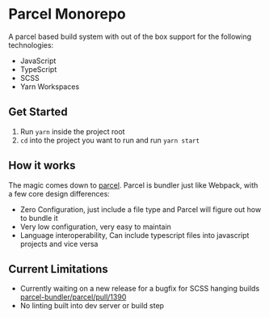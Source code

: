# Parcel Monorepo

A parcel based build system with out of the box support for the following technologies:

- JavaScript
- TypeScript
- SCSS
- Yarn Workspaces

## Get Started

1. Run `yarn` inside the project root
2. `cd` into the project you want to run and run `yarn start`

## How it works

The magic comes down to [parcel](https://parceljs.org/recipes.html).
Parcel is bundler just like Webpack, with a few core design differences:

- Zero Configuration, just include a file type and Parcel will figure out how to bundle it
- Very low configuration, very easy to maintain
- Language interoperability, Can include typescript files into javascript projects and vice versa

## Current Limitations

- Currently waiting on a new release for a bugfix for SCSS hanging builds
  [parcel-bundler/parcel/pull/1390](https://github.com/parcel-bundler/parcel/pull/1390)
- No linting built into dev server or build step
